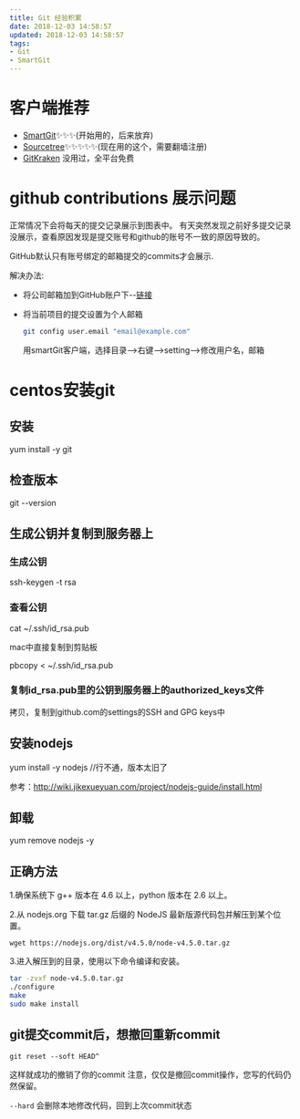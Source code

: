 ```yaml
---
title: Git 经验积累
date: 2018-12-03 14:58:57
updated: 2018-12-03 14:58:57
tags:
- Git
- SmartGit
---
```


# 客户端推荐

- [SmartGit](https://www.syntevo.com/smartgit/)✨✨✨(开始用的，后来放弃)
- [Sourcetree](https://www.sourcetreeapp.com/)✨✨✨✨✨(现在用的这个，需要翻墙注册)
- [GitKraken](https://www.gitkraken.com/) 没用过，全平台免费

# github contributions 展示问题

正常情况下会将每天的提交记录展示到图表中。
有天突然发现之前好多提交记录没展示，查看原因发现是提交账号和github的账号不一致的原因导致的。

GitHub默认只有账号绑定的邮箱提交的commits才会展示.

解决办法:

- 将公司邮箱加到GitHub账户下--[链接](https://github.com/settings/emails)

- 将当前项目的提交设置为个人邮箱

    ```bash
    git config user.email "email@example.com"
    ```

    用smartGit客户端，选择目录-->右键-->setting-->修改用户名，邮箱

# centos安装git

## 安装

yum install -y git

## 检查版本

git --version

## 生成公钥并复制到服务器上

### 生成公钥

ssh-keygen -t rsa

### 查看公钥

cat ~/.ssh/id_rsa.pub

mac中直接复制到剪贴板

pbcopy < ~/.ssh/id_rsa.pub

### 复制id_rsa.pub里的公钥到服务器上的authorized_keys文件

拷贝，复制到github.com的settings的SSH and GPG keys中

## 安装nodejs

yum install -y nodejs //行不通，版本太旧了

参考：http://wiki.jikexueyuan.com/project/nodejs-guide/install.html

## 卸载

yum remove nodejs -y

## 正确方法

1.确保系统下 g++ 版本在 4.6 以上，python 版本在 2.6 以上。

2.从 nodejs.org 下载 tar.gz 后缀的 NodeJS 最新版源代码包并解压到某个位置。

`wget https://nodejs.org/dist/v4.5.0/node-v4.5.0.tar.gz`

3.进入解压到的目录，使用以下命令编译和安装。

```bash
tar -zvxf node-v4.5.0.tar.gz
./configure
make
sudo make install
```

## git提交commit后，想撤回重新commit

`git reset --soft HEAD^`

这样就成功的撤销了你的commit
注意，仅仅是撤回commit操作，您写的代码仍然保留。

`--hard`
会删除本地修改代码，回到上次commit状态
